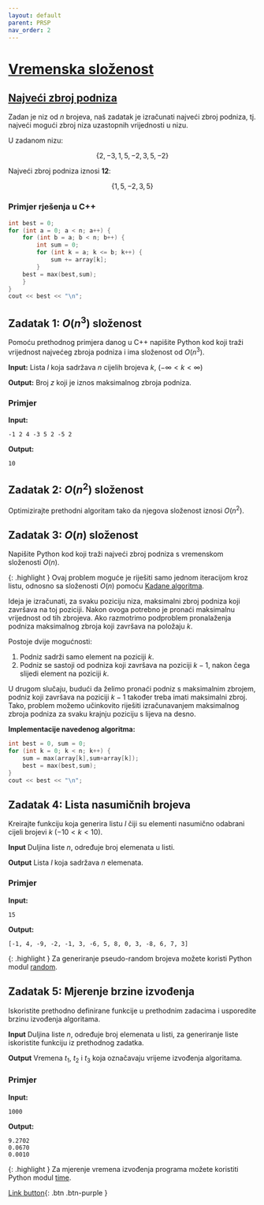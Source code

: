 ```yaml
---
layout: default
parent: PRSP
nav_order: 2
---
```


# [Vremenska složenost](https://cses.fi/book/book.pdf#chapter.2)

## [Najveći zbroj podniza](https://en.wikipedia.org/wiki/Maximum_subarray_problem)

Zadan je niz od $n$ brojeva, naš zadatak je izračunati najveći zbroj podniza, tj. najveći mogući zbroj niza uzastopnih vrijednosti u nizu.

U zadanom nizu:

$$\{2, -3, 1, 5, -2, 3, 5, -2\}$$

Najveći zbroj podniza iznosi **12**:

$$\{1, 5, -2, 3, 5\}$$

### Primjer rješenja u C++

```cpp
int best = 0;
for (int a = 0; a < n; a++) {
    for (int b = a; b < n; b++) {
        int sum = 0;
        for (int k = a; k <= b; k++) {
            sum += array[k];
        }
    best = max(best,sum);
    }
}
cout << best << "\n";
```

## Zadatak 1: $O(n^3)$ složenost

Pomoću prethodnog primjera danog u C++ napišite Python kod koji traži vrijednost najvećeg zbroja podniza i ima složenost od $O(n^3)$.

**Input:**
Lista $l$ koja sadržava $n$ cijelih brojeva $k$, $( -\infty < k < \infty)$

**Output:**
Broj $z$ koji je iznos maksimalnog zbroja podniza.

### Primjer

**Input:**

```text
-1 2 4 -3 5 2 -5 2
```

**Output:**

```text
10
```

## Zadatak 2: $O(n^2)$ složenost

Optimizirajte prethodni algoritam tako da njegova složenost iznosi $O(n^2)$.

## Zadatak 3: $O(n)$ složenost

Napišite Python kod koji traži najveći zbroj podniza s vremenskom složenosti $O(n)$.

{: .highlight }
Ovaj problem moguće je riješiti samo jednom iteracijom kroz listu, odnosno sa složenosti $O(n)$ pomoću [Kadane algoritma](https://en.wikipedia.org/wiki/Joseph_Born_Kadane).

Ideja je izračunati, za svaku poziciju niza, maksimalni zbroj podniza koji završava na toj poziciji. Nakon ovoga potrebno je pronaći maksimalnu vrijednost od tih zbrojeva. Ako razmotrimo podproblem pronalaženja podniza maksimalnog zbroja koji završava na položaju $k$.

Postoje dvije mogućnosti:

1. Podniz sadrži samo element na poziciji $k$.
2. Podniz se sastoji od podniza koji završava na poziciji $k-1$, nakon čega slijedi
element na poziciji $k$.

U drugom slučaju, budući da želimo pronaći podniz s maksimalnim zbrojem, podniz koji završava na poziciji $k-1$ također treba imati maksimalni zbroj. Tako, problem možemo učinkovito riješiti izračunavanjem maksimalnog zbroja podniza za svaku krajnju poziciju s lijeva na desno.

**Implementacije navedenog algoritma:**

```cpp
int best = 0, sum = 0;
for (int k = 0; k < n; k++) {
    sum = max(array[k],sum+array[k]);
    best = max(best,sum);
}
cout << best << "\n";
```

## Zadatak 4: Lista nasumičnih brojeva

Kreirajte funkciju koja generira listu $l$ čiji su elementi nasumično odabrani cijeli brojevi $k$ $( - 10 < k < 10)$.

**Input**
Duljina liste $n$, određuje broj elemenata u listi.

**Output**
Lista $l$ koja sadržava $n$ elemenata.

### Primjer

**Input:**

```text
15
```

**Output:**

```text
[-1, 4, -9, -2, -1, 3, -6, 5, 8, 0, 3, -8, 6, 7, 3]
```

{: .highlight }
Za generiranje pseudo-random brojeva možete koristi Python modul [random](https://docs.python.org/3/library/random.html).

## Zadatak 5: Mjerenje brzine izvođenja

Iskoristite prethodno definirane funkcije u prethodnim zadacima i usporedite brzinu izvođenja algoritama.

**Input**
Duljina liste $n$, određuje broj elemenata u listi, za generiranje liste iskoristite funkciju iz prethodnog zadatka.

**Output**
Vremena $t_1$, $t_2$ i $t_3$ koja označavaju vrijeme izvođenja algoritama.

### Primjer

**Input:**

```text
1000
```

**Output:**

```text
9.2702
0.0670
0.0010
```

{: .highlight }
Za mjerenje vremena izvođenja programa možete koristiti Python modul [time](https://docs.python.org/3/library/time.html).

[Link button](../potpuno-pretrazivanje){: .btn .btn-purple }